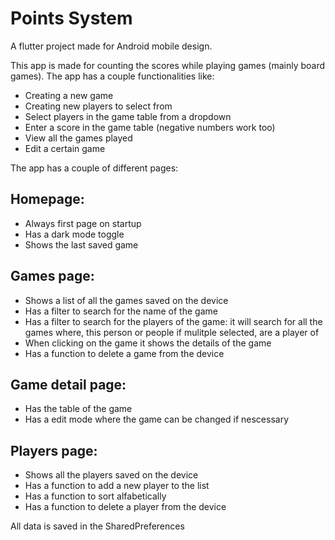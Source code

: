 # Points System

A flutter project made for Android mobile design.

This app is made for counting the scores while playing games (mainly board games). The app has a couple functionalities like:
- Creating a new game
- Creating new players to select from
- Select players in the game table from a dropdown
- Enter a score in the game table (negative numbers work too)
- View all the games played
- Edit a certain game

The app has a couple of different pages:
## Homepage: 
- Always first page on startup
- Has a dark mode toggle
- Shows the last saved game

## Games page:
- Shows a list of all the games saved on the device
- Has a filter to search for the name of the game
- Has a filter to search for the players of the game: it will search for all the games where, this person or people if mulitple selected, are a player of
- When clicking on the game it shows the details of the game
- Has a function to delete a game from the device

## Game detail page:
- Has the table of the game
- Has a edit mode where the game can be changed if nescessary

## Players page:
- Shows all the players saved on the device
- Has a function to add a new player to the list
- Has a function to sort alfabetically
- Has a function to delete a player from the device

All data is saved in the SharedPreferences
